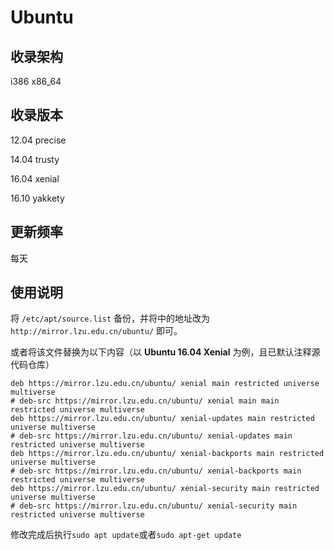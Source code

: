# Ubuntu 

## 收录架构

i386 x86_64



## 收录版本

12.04 precise

14.04 trusty

16.04 xenial

16.10 yakkety



## 更新频率

每天



## 使用说明

将 `/etc/apt/source.list` 备份，并将中的地址改为`http://mirror.lzu.edu.cn/ubuntu/` 即可。

或者将该文件替换为以下内容（以 **Ubuntu 16.04 Xenial** 为例，且已默认注释源代码仓库）

```
deb https://mirror.lzu.edu.cn/ubuntu/ xenial main restricted universe multiverse
# deb-src https://mirror.lzu.edu.cn/ubuntu/ xenial main main restricted universe multiverse
deb https://mirror.lzu.edu.cn/ubuntu/ xenial-updates main restricted universe multiverse
# deb-src https://mirror.lzu.edu.cn/ubuntu/ xenial-updates main restricted universe multiverse
deb https://mirror.lzu.edu.cn/ubuntu/ xenial-backports main restricted universe multiverse
# deb-src https://mirror.lzu.edu.cn/ubuntu/ xenial-backports main restricted universe multiverse
deb https://mirror.lzu.edu.cn/ubuntu/ xenial-security main restricted universe multiverse
# deb-src https://mirror.lzu.edu.cn/ubuntu/ xenial-security main restricted universe multiverse
```

修改完成后执行`sudo apt update`或者`sudo apt-get update`